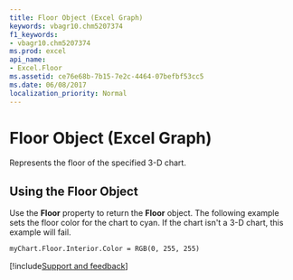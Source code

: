 ```yaml
---
title: Floor Object (Excel Graph)
keywords: vbagr10.chm5207374
f1_keywords:
- vbagr10.chm5207374
ms.prod: excel
api_name:
- Excel.Floor
ms.assetid: ce76e68b-7b15-7e2c-4464-07befbf53cc5
ms.date: 06/08/2017
localization_priority: Normal
---
```



# Floor Object (Excel Graph)

Represents the floor of the specified 3-D chart.


## Using the Floor Object

Use the  **Floor** property to return the **Floor** object. The following example sets the floor color for the chart to cyan. If the chart isn't a 3-D chart, this example will fail.


```vb
myChart.Floor.Interior.Color = RGB(0, 255, 255)
```

[!include[Support and feedback](~/includes/feedback-boilerplate.md)]